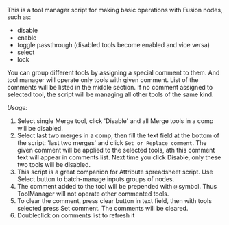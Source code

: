 This is a tool manager script for making basic operations with Fusion nodes, such as:

* disable
* enable
* toggle passthrough (disabled tools become enabled and vice versa)
* select 
* lock

You can group different tools by assigning a special comment to them. And tool manager will operate only tools with given comment. List of the comments will be listed in the middle section. If no comment assigned to selected tool, the script will be managing all other tools of the same kind. 

_Usage:_

1. Select single Merge tool, click 'Disable' and all Merge tools in a comp will be disabled.
2. Select last two merges in a comp, then fill the text field at the bottom of the script: 'last two merges' and click `Set or Replace comment`. The given comment will be applied to the selected tools, ath this comment text will appear in comments list. Next time you click Disable, only these two tools will be disabled. 
3. This script is a great companion for Attribute spreadsheet script. Use Select button to batch-manage inputs groups of nodes.
4. The comment added to the tool will be prepended with `@` symbol. Thus ToolManager will not operate other commented tools. 
5. To clear the comment, press clear button in text field, then with tools selected press Set comment. The comments will be cleared.
6. Doubleclick on comments list to refresh it